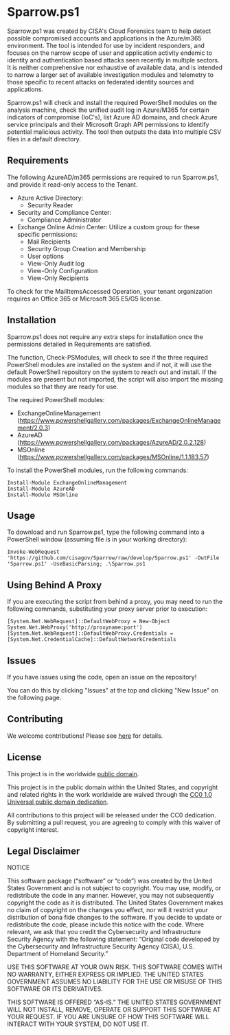 # Sparrow.ps1 #

Sparrow.ps1 was created by CISA's Cloud Forensics team to help detect possible compromised accounts and applications in the Azure/m365 environment. The tool is intended for use by incident responders, and focuses on the narrow scope of user and application activity endemic to identity and authentication based attacks seen recently in multiple sectors. It is neither comprehensive nor exhaustive of available data, and is intended to narrow a larger set of available investigation modules and telemetry to those specific to recent attacks on federated identity sources and applications.
 
Sparrow.ps1 will check and install the required PowerShell modules on the analysis machine, check the unified audit log in Azure/M365 for certain indicators of compromise (IoC's), list Azure AD domains, and check Azure service principals and their Microsoft Graph API permissions to identify potential malicious activity. The tool then outputs the data into multiple CSV files in a default directory.

## Requirements ##

The following AzureAD/m365 permissions are required to run Sparrow.ps1, and provide it read-only access to the Tenant.

   - Azure Active Directory:
     - Security Reader
   - Security and Compliance Center:
     - Compliance Administrator
   - Exchange Online Admin Center: Utilize a custom group for these specific permissions:
     - Mail Recipients
     - Security Group Creation and Membership
     - User options
     - View-Only Audit log
     - View-Only Configuration
     - View-Only Recipients

To check for the MailItemsAccessed Operation, your tenant organization requires an Office 365 or Microsoft 365 E5/G5 license.

## Installation ##

Sparrow.ps1 does not require any extra steps for installation once the permissions detailed in Requirements are satisfied.

The function, Check-PSModules, will check to see if the three required PowerShell modules are installed on the system and if not, it will use the default PowerShell repository on the system to reach out and install. If the modules are present but not imported, the script will also import the missing modules so that they are ready for use.

The required PowerShell modules:

  - ExchangeOnlineManagement (https://www.powershellgallery.com/packages/ExchangeOnlineManagement/2.0.3)
  - AzureAD (https://www.powershellgallery.com/packages/AzureAD/2.0.2.128)
  - MSOnline (https://www.powershellgallery.com/packages/MSOnline/1.1.183.57)

To install the PowerShell modules, run the following commands:

```
Install-Module ExchangeOnlineManagement
Install-Module AzureAD
Install-Module MSOnline 
```

## Usage ##

To download and run Sparrow.ps1, type the following command into a PowerShell window (assuming file is in your working directory):

```
Invoke-WebRequest 'https://github.com/cisagov/Sparrow/raw/develop/Sparrow.ps1' -OutFile 'Sparrow.ps1' -UseBasicParsing; .\Sparrow.ps1
```

## Using Behind A Proxy ##

If you are executing the script from behind a proxy, you may need to run the following commands, substituting your proxy server prior to execution:

```
[System.Net.WebRequest]::DefaultWebProxy = New-Object System.Net.WebProxy('http://proxyname:port')
[System.Net.WebRequest]::DefaultWebProxy.Credentials = [System.Net.CredentialCache]::DefaultNetworkCredentials
```

## Issues ##

If you have issues using the code, open an issue on the repository!

You can do this by clicking "Issues" at the top and clicking "New Issue" on the following page.

## Contributing ##

We welcome contributions!  Please see [here](CONTRIBUTING.md) for details.

## License ##

This project is in the worldwide [public domain](LICENSE).

This project is in the public domain within the United States, and copyright and related rights in the work worldwide are waived through the [CC0 1.0 Universal public domain dedication](https://creativecommons.org/publicdomain/zero/1.0/).

All contributions to this project will be released under the CC0 dedication. By submitting a pull request, you are agreeing to comply with this waiver of copyright interest.

## Legal Disclaimer ##

NOTICE

This software package (“software” or “code”) was created by the United States Government and is not subject to copyright. You may use, modify, or redistribute the code in any manner. However, you may not subsequently copyright the code as it is distributed. The United States Government makes no claim of copyright on the changes you effect, nor will it restrict your distribution of bona fide changes to the software. If you decide to update or redistribute the code, please include this notice with the code. Where relevant, we ask that you credit the Cybersecurity and Infrastructure Security Agency with the following statement: “Original code developed by the Cybersecurity and Infrastructure Security Agency (CISA), U.S. Department of Homeland Security.”

USE THIS SOFTWARE AT YOUR OWN RISK. THIS SOFTWARE COMES WITH NO WARRANTY, EITHER EXPRESS OR IMPLIED. THE UNITED STATES GOVERNMENT ASSUMES NO LIABILITY FOR THE USE OR MISUSE OF THIS SOFTWARE OR ITS DERIVATIVES.

THIS SOFTWARE IS OFFERED “AS-IS.” THE UNITED STATES GOVERNMENT WILL NOT INSTALL, REMOVE, OPERATE OR SUPPORT THIS SOFTWARE AT YOUR REQUEST. IF YOU ARE UNSURE OF HOW THIS SOFTWARE WILL INTERACT WITH YOUR SYSTEM, DO NOT USE IT.
